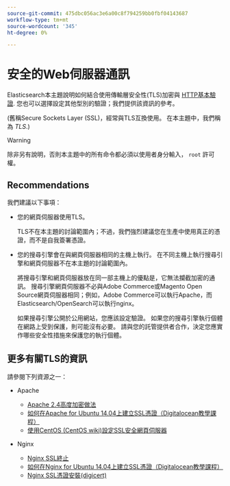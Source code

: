 ```yaml
---
source-git-commit: 475dbc056ac3e6a00c8f794259bb0fbf04143687
workflow-type: tm+mt
source-wordcount: '345'
ht-degree: 0%

---
```

# 安全的Web伺服器通訊

Elasticsearch本主題說明如何結合使用傳輸層安全性(TLS)加密與 [HTTP基本驗證](https://datatracker.ietf.org/doc/html/rfc2617). 您也可以選擇設定其他型別的驗證；我們提供該資訊的參考。

(舊稱Secure Sockets Layer (SSL)，經常與TLS互換使用。 在本主題中，我們稱為 *TLS*.)

>[!WARNING]
>
>除非另有說明，否則本主題中的所有命令都必須以使用者身分輸入， `root` 許可權。

## Recommendations

我們建議以下事項：

* 您的網頁伺服器使用TLS。

  TLS不在本主題的討論範圍內；不過，我們強烈建議您在生產中使用真正的憑證，而不是自我簽署憑證。

* 您的搜尋引擎會在與網頁伺服器相同的主機上執行。 在不同主機上執行搜尋引擎和網頁伺服器不在本主題的討論範圍內。

  將搜尋引擎和網頁伺服器放在同一部主機上的優點是，它無法攔截加密的通訊。 搜尋引擎網頁伺服器不必與Adobe Commerce或Magento Open Source網頁伺服器相同；例如，Adobe Commerce可以執行Apache，而Elasticsearch/OpenSearch可以執行nginx。

  如果搜尋引擎公開於公用網站，您應該設定驗證。 如果您的搜尋引擎執行個體在網路上受到保護，則可能沒有必要。 請與您的託管提供者合作，決定您應實作哪些安全性措施來保護您的執行個體。

## 更多有關TLS的資訊

請參閱下列資源之一：

* Apache

   * [Apache 2.4高度加密做法](https://httpd.apache.org/docs/2.4/ssl/ssl_howto.html)
   * [如何在Apache for Ubuntu 14.04上建立SSL憑證（Digitalocean教學課程）](https://www.digitalocean.com/community/tutorials/how-to-create-a-ssl-certificate-on-apache-for-ubuntu-14-04)
   * [使用CentOS (CentOS wiki)設定SSL安全網頁伺服器](https://wiki.centos.org/HowTos/Https)

* Nginx

   * [Nginx SSL終止](https://www.nginx.com/resources/admin-guide/nginx-ssl-termination/)
   * [如何在Nginx for Ubuntu 14.04上建立SSL憑證（Digitalocean教學課程）](https://www.digitalocean.com/community/tutorials/how-to-create-an-ssl-certificate-on-nginx-for-ubuntu-14-04)
   * [Nginx SSL憑證安裝(digicert)](https://www.digicert.com/ssl-certificate-installation-nginx.htm)
